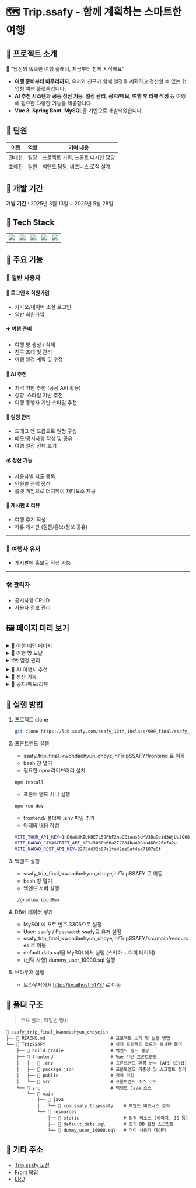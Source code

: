 # 🗺️ Trip.ssafy - 함께 계획하는 스마트한 여행

## **📖 프로젝트 소개**

<aside>

📌 "당신의 똑똑한 여행 플래너, 지금부터 함께 시작해요”

</aside>

- **여행 준비부터 마무리까지**, 유저와 친구가 함께 일정을 계획하고 정산할 수 있는 협업형 여행 플랫폼입니다.
- **AI 추천 시스템**과 **공동 정산 기능**, **일정 관리**, **공지/메모**, **여행 후 리뷰 작성** 등 여행에 필요한 다양한 기능을 제공합니다.
- **Vue 3**, **Spring Boot**, **MySQL**을 기반으로 개발되었습니다.

## **👥 팀원**

| 이름   | 역할 | 기여 내용                         |
| ------ | ---- | --------------------------------- |
| 권대현 | 팀장 | 프로젝트 기획, 프론트 디자인 담당 |
| 조예진 | 팀원 | 백엔드 담당, 비즈니스 로직 설계   |

## **📅 개발 기간**

**개발 기간** : 2025년 3월 13일 ~ 2025년 5월 28일

## **🧰 Tech Stack**

<table>
  <tr>
    <td align="center"><img src="https://img.shields.io/badge/Vue.js-35495E?style=for-the-badge&logo=vue.js&logoColor=4FC08D" /></td>
    <td align="center"><img src="https://img.shields.io/badge/Vite-646CFF?style=for-the-badge&logo=vite&logoColor=white" /></td>
    <td align="center"><img src="https://img.shields.io/badge/TailwindCSS-06B6D4?style=for-the-badge&logo=tailwindcss&logoColor=white" /></td>
    <td align="center"><img src="https://img.shields.io/badge/Spring Boot-6DB33F?style=for-the-badge&logo=springboot&logoColor=white" /></td>
    <td align="center"><img src="https://img.shields.io/badge/MySQL-4479A1?style=for-the-badge&logo=mysql&logoColor=white" /></td>
  </tr>
</table>

## 🧩 주요 기능

### 👤 일반 사용자

#### 🔑 로그인 & 회원가입
- 카카오/네이버 소셜 로그인
- 일반 회원가입

#### ✈️ 여행 준비
- 여행 방 생성 / 삭제
- 친구 초대 및 관리
- 여행 일정 계획 및 수정

#### 🧠 AI 추천
- 지역 기반 추천 (공공 API 활용)
- 성향, 스타일 기반 추천
- 여행 동행자 기반 스타일 추천

#### 📅 일정 관리
- 드래그 앤 드롭으로 일정 구성
- 메모/공지사항 작성 및 공유
- 여행 일정 전체 보기

#### 💰 정산 기능
- 사용자별 지출 등록
- 인원별 금액 정산
- 룰렛 게임으로 더치페이 재미요소 제공

#### 📌 게시판 & 리뷰
- 여행 후기 작성
- 자유 게시판 (질문/홍보/정보 공유)

---

### 🏢 여행사 유저
- 게시판에 홍보글 작성 가능

---

### 🛠️ 관리자
- 공지사항 CRUD
- 사용자 정보 관리

## **🖼️ 페이지 미리 보기**

<details>
<summary>📍 여행 메인 페이지</summary>

- 메인 페이지

  ![image.png](./readme/img/image.png)

- 게시판 페이지

  ![image.png](./readme/img/image%201.png)

  - 게시글 페이지

    ![image.png](./readme/img/image%202.png)

- 광고 페이지

  ![image.png](./readme/img/image%203.png)

- AI 추천 페이지

  ![image.png](./readme/img/image%204.png)

- 마이 페이지

  ![image.png](./readme/img/image%205.png)

- 로그인 / 회원가입 모달

  ![image.png](./readme/img/image%206.png)

  ![image.png](./readme/img/image%207.png)

</details>

<details>
<summary>🛫 여행 방 모달</summary>

- 메인 페이지

  ![image.png](./readme/img/image%208.png)

- 여행 방 생성 모달

  ![image.png](./readme/img/image%209.png)

- 여행 방 페이지

  ![image.png](./readme/img/image%2010.png)

</details>

<details>
<summary>🗺️ 일정 관리</summary>

- 여행 장소 추가 모달

  ![image.png](./readme/img/image%2012.png)

- 여행 장소 메모 모달

  ![image.png](./readme/img/image%2013.png)

</details>

<details>
<summary>🤖 AI 여행지 추천</summary>

- AI 추천 모달

  ![image.png](./readme/img/image%2015.png)

  - AI 추천 후 일정 추가

    ![image.png](./readme/img/image%2016.png)

</details>

<details>
<summary>💸 정산 기능</summary>

- 여행 장소 정산 모달 (룰렛 게임)

  ![image.png](./readme/img/image%2014.png)

</details>

<details>
<summary>📝 공지/메모/리뷰</summary>

- 공지 사항 모달

  ![image.png](./readme/img/image%2017.png)

- 리뷰 모달

  ![image.png](./readme/img/image%2011.png)

</details>

## 🚀 실행 방법

1. 프로젝트 clone

   ```bash
   git clone https://lab.ssafy.com/ssafy_13th_18class/999_final/ssafy_trip_final_kwondaehyun_choyejin.git
   ```

2. 프론트엔드 실행

   - ssafy_trip_final_kwondaehyun_choyejin/TripSSAFY/frontend 로 이동
   - bash 창 열기
   - 필요한 npm 라이브러리 설치

   ```bash
   npm install
   ```

   - 프론트 엔드 서버 실행

   ```bash
   npm run dev
   ```

   - frontend/ 폴더에 .env 파일 추가
   - 아래의 내용 작성

   ```bash
   VITE_TOUR_API_KEY=1hD0aGdKIUKBE7L59PbF2naCEixas3eMV3Ba9eid3WjUulQ68Bd6E6Ld9hvRA%2Fe2zdjFSrq2Zv3D%2BnHDnnOOCQ%3D%3D
   VITE_KAKAO_JAVASCRIPT_API_KEY=5080b66a272284ba409aa468d26e7a2a
   VITE_KAKAO_REST_API_KEY=2275dd32b67a1fe42ae5af4ed7187a5f
   ```

3. 백엔드 실행

   - ssafy_trip_final_kwondaehyun_choyejin/TripSSAFY 로 이동
   - bash 창 열기
   - 백엔드 서버 실행

   ```bash
   ./gradlew bootRun
   ```

4. DB에 데이터 넣기
   - MySQL에 포트 번호 3306으로 설정
   - User: ssafy / Password: ssafy로 유저 설정
   - ssafy_trip_final_kwondaehyun_choyejin/TripSSAFY/src/main/resources 로 이동
   - default.data.sql을 MySQL에서 실행 (스키마 + 더미 데이터)
   - (선택 사항) dummy_user_10000.sql 실행
5. 브라우저 실행
   - 브라우저에서 [http://localhost:5173/](http://localhost:5173/) 로 이동

## 📂 폴더 구조

> 주요 폴더, 파일만 명시

```
📂 ssafy_trip_final_kwondaehyun_choyejin
├── 📄 README.md                         # 프로젝트 소개 및 실행 방법
└── 📂 TripSSAFY                         # 실제 프로젝트 코드가 위치한 폴더
	├── 📄 build.gradle                  # 백엔드 빌드 설정
	├── 📂 frontend                      # Vue 기반 프론트엔드
	│   ├── 📄 .env                      # 프론트엔드 환경 변수 (API KEY값)
	|   ├── 📄 package.json              # 프론트엔드 의존성 및 스크립트 정의
	│   ├── 📂 public                    # 정적 파일
	│   └── 📂 src                       # 프론트엔드 소스 코드
	└── 📂 src                           # 백엔드 Java 소스
		└── 📂 main
			├── 📂 java
			│   └── 📂 com.ssafy.tripssafy    # 백엔드 비즈니스 로직
			└── 📂 resources
				├── 📂 static                 # 정적 리소스 (이미지, JS 등)
				├── 📄 default_data.sql       # 초기 DB 설정 스크립트
				└── 📄 dummy_user_10000.sql   # 더미 사용자 데이터
```

## 🔗 기타 주소

- [Trip.ssafy 노션](https://www.notion.so/Trip-ssafy-1b5b7fa538de802099eecdaefeed007d?pvs=21)
- [Front 목업](https://www.figma.com/design/egOTTfaOelfjKuopBe1jW6/Trip.ssafy?node-id=0-1&t=upvhZ6EK2SttUtvP-1)
- [ERD](https://www.erdcloud.com/d/8BNciWWAauhfPPwKd)
